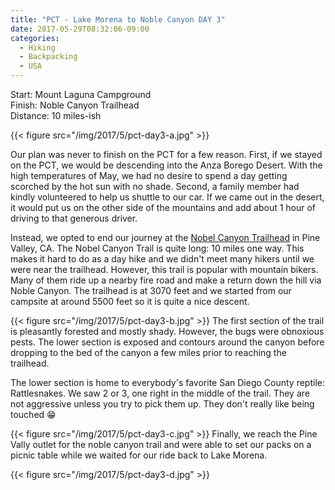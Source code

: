 ```yaml
---
title: "PCT - Lake Morena to Noble Canyon DAY 3"
date: 2017-05-29T08:32:06-09:00
categories:
  - Hiking
  - Backpacking
  - USA
---
```


Start: Mount Laguna Campground <br>
Finish: Noble Canyon Trailhead <br>
Distance: 10 miles-ish

{{< figure src="/img/2017/5/pct-day3-a.jpg" >}}

<!--more-->

Our plan was never to finish on the PCT for a few reason. First, if we stayed on the PCT, we would be descending into the Anza Borego Desert. With the high temperatures of May, we had no desire to spend a day getting scorched by the hot sun with no shade. Second, a family member had kindly volunteered to help us shuttle to our car. If we came out in the desert, it would put us on the other side of the mountains and add about 1 hour of driving to that generous driver.

Instead, we opted to end our journey at the [Nobel Canyon Trailhead](https://www.alltrails.com/trail/us/california/noble-canyon) in Pine Valley, CA. The Nobel Canyon Trail is quite long: 10 miles one way. This makes it hard to do as a day hike and we didn't meet many hikers until we were near the trailhead. However, this trail is popular with mountain bikers. Many of them ride up a nearby fire road and make a return down the hill via Noble Canyon. The trailhead is at 3070 feet and we started from our campsite at around 5500 feet so it is quite a nice descent.

{{< figure src="/img/2017/5/pct-day3-b.jpg" >}}
The first section of the trail is pleasantly forested and mostly shady. However, the bugs were obnoxious pests. The lower section is exposed and contours around the canyon before dropping to the bed of the canyon a few miles prior to reaching the trailhead.

The lower section is home to everybody's favorite San Diego County reptile: Rattlesnakes. We saw 2 or 3, one right in the middle of the trail. They are not aggressive unless you try to pick them up. They don't really like being touched  😁


{{< figure src="/img/2017/5/pct-day3-c.jpg" >}}
Finally, we reach the Pine Vally outlet for the noble canyon trail and were able to set our packs on a picnic table while we waited for our ride back to Lake Morena.


{{< figure src="/img/2017/5/pct-day3-d.jpg" >}}
